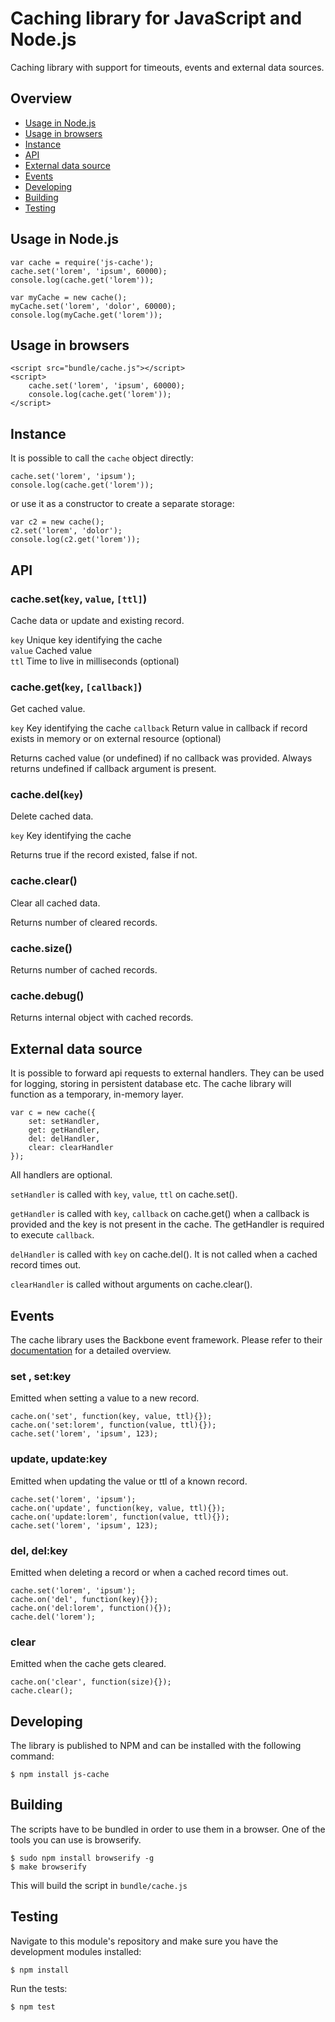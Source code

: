 # Caching library for JavaScript and Node.js

Caching library with support for timeouts, events and external data sources.

## Overview

* [Usage in Node.js](#usage-in-nodejs)
* [Usage in browsers](#usage-in-browsers)
* [Instance](#instance)
* [API](#api)
* [External data source](#external-data-source)
* [Events](#events)
* [Developing](#developing)
* [Building](#building)
* [Testing](#testing)

## Usage in Node.js  

    var cache = require('js-cache');
    cache.set('lorem', 'ipsum', 60000);
    console.log(cache.get('lorem'));
    
    var myCache = new cache();
    myCache.set('lorem', 'dolor', 60000);
    console.log(myCache.get('lorem'));


## Usage in browsers

    <script src="bundle/cache.js"></script> 
    <script>
        cache.set('lorem', 'ipsum', 60000);
        console.log(cache.get('lorem'));
    </script>

## Instance

It is possible to call the `cache` object directly:

    cache.set('lorem', 'ipsum');
    console.log(cache.get('lorem'));

or use it as a constructor to create a separate storage:

    var c2 = new cache();
    c2.set('lorem', 'dolor');
    console.log(c2.get('lorem'));

## API

### cache.set(`key`, `value`, `[ttl]`)

Cache data or update and existing record.

`key` Unique key identifying the cache  
`value` Cached value  
`ttl` Time to live in milliseconds (optional) 

### cache.get(`key`, `[callback]`)

Get cached value.

`key` Key identifying the cache
`callback` Return value in callback if record exists in memory or on external resource (optional)

Returns cached value (or undefined) if no callback was provided. Always returns undefined if callback argument is present.

### cache.del(`key`)

Delete cached data.

`key` Key identifying the cache

Returns true if the record existed, false if not.

### cache.clear()

Clear all cached data.

Returns number of cleared records.

### cache.size()
                
Returns number of cached records.

### cache.debug()

Returns internal object with cached records.

## External data source

It is possible to forward api requests to external handlers. They can be used for logging, storing in persistent database etc. The cache library will function as a temporary, in-memory layer.

    var c = new cache({
        set: setHandler,
        get: getHandler,
        del: delHandler,
        clear: clearHandler
    });
    
All handlers are optional.
    
`setHandler` is called with `key`, `value`, `ttl` on cache.set().  

`getHandler` is called with `key`, `callback` on cache.get() when a callback is provided and the key is not present in the cache. The getHandler is required to execute `callback`.  

`delHandler` is called with `key` on cache.del(). It is not called when a cached record times out.  

`clearHandler` is called without arguments on cache.clear().  

## Events

The cache library uses the Backbone event framework. Please refer to their [documentation](http://backbonejs.org/#Events) for a detailed overview. 

### set , set:key

Emitted when setting a value to a new record.

    cache.on('set', function(key, value, ttl){});
    cache.on('set:lorem', function(value, ttl){});
    cache.set('lorem', 'ipsum', 123);
    
### update, update:key

Emitted when updating the value or ttl of a known record.

    cache.set('lorem', 'ipsum');
    cache.on('update', function(key, value, ttl){});
    cache.on('update:lorem', function(value, ttl){});
    cache.set('lorem', 'ipsum', 123);

### del, del:key

Emitted when deleting a record or when a cached record times out.

    cache.set('lorem', 'ipsum');
    cache.on('del', function(key){});
    cache.on('del:lorem', function(){});
    cache.del('lorem');
    
### clear

Emitted when the cache gets cleared.

    cache.on('clear', function(size){});
    cache.clear();

## Developing

The library is published to NPM and can be installed with the following command:

    $ npm install js-cache
    
## Building

The scripts have to be bundled in order to use them in a browser. One of the tools you can use is browserify.

    $ sudo npm install browserify -g
    $ make browserify
    
This will build the script in `bundle/cache.js`

## Testing

Navigate to this module's repository and make sure you have the development modules installed:

    $ npm install


Run the tests:

    $ npm test

